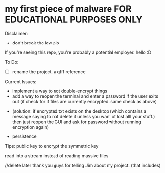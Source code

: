 # my first piece of malware FOR EDUCATIONAL PURPOSES ONLY


Disclaimer:
* don't break the law pls

If you're seeing this repo, you're probably a potential employer. hello :D

To Do:
- [ ] rename the project. a qfff reference

Current Issues:
* implement a way to not double-encrypt things
* add a way to reopen the terminal and enter a password if the user exits out (if check for if files are currently encrypted. same check as above)
- (solution: if encrypted.txt exists on the desktop (which contains a message saying to not delete it unless you want ot lost alll your stuff.) then just reopen the GUI and ask for password without running encryption again)
* persistence



Tips: public key to encrypt the symmetric key

read into a stream instead of reading massive files

//delete later
thank you guys for telling Jim about my project. (that includes)